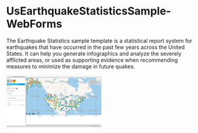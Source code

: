 # UsEarthquakeStatisticsSample-WebForms
The Earthquake Statistics sample template is a statistical report system for earthquakes that have occurred in the past few years across the United States. 
It can help you generate infographics and analyze the severely afflicted areas, or used as supporting evidence when recommending measures to minimize the damage in future quakes.

<img src="https://raw.githubusercontent.com/TG-Samples/UsEarthquakeStatisticsSample-WebForms/master/UsEarthquakeStatistics_ScreenShot.png" width="50%" height="50%" />